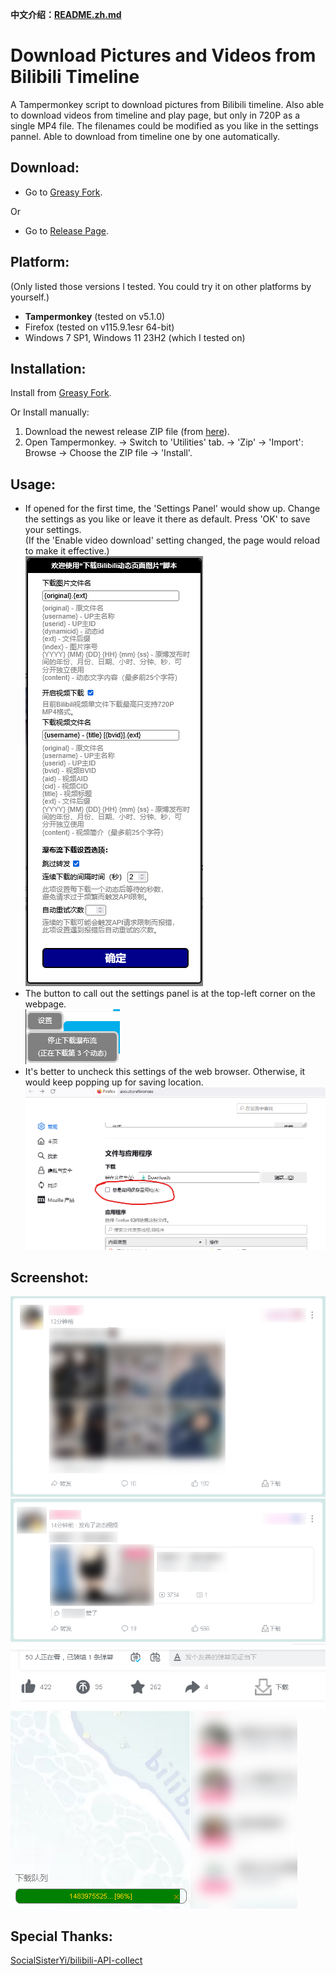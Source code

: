 **中文介绍：[README.zh.md](README.zh.md)**

# Download Pictures and Videos from Bilibili Timeline
A Tampermonkey script to download pictures from Bilibili timeline. Also able to download videos from timeline and play page, but only in 720P as a single MP4 file.
The filenames could be modified as you like in the settings pannel.
Able to download from timeline one by one automatically.

## Download:
- Go to [Greasy Fork](https://greasyfork.org/zh-CN/scripts/421885).

Or
- Go to [Release Page](https://github.com/owendswang/Download-Pictures-from-Bilibili-Timeline/releases).

## Platform:
(Only listed those versions I tested. You could try it on other platforms by yourself.)
- **Tampermonkey** (tested on v5.1.0)
- Firefox (tested on v115.9.1esr 64-bit)
- Windows 7 SP1, Windows 11 23H2 (which I tested on)

## Installation:
Install from [Greasy Fork](https://greasyfork.org/zh-CN/scripts/421885).

Or Install manually:
1. Download the newest release ZIP file (from [here](https://github.com/owendswang/Download-Pictures-from-Bilibili-Timeline/releases)).
2. Open Tampermonkey. -> Switch to 'Utilities' tab. -> 'Zip' -> 'Import': Browse -> Choose the ZIP file -> 'Install'.

## Usage:
- If opened for the first time, the 'Settings Panel' would show up. Change the settings as you like or leave it there as default. Press 'OK' to save your settings.  
  (If the 'Enable video download' setting changed, the page would reload to make it effective.)  
![Screenshot](res/1.PNG?raw=true)
- The button to call out the settings panel is at the top-left corner on the webpage.  
![Screenshot](res/2.PNG?raw=true)
- It's better to uncheck this settings of the web browser. Otherwise, it would keep popping up for saving location.  
![Screenshot](res/7.png?raw=true)

## Screenshot:
![Screenshot](res/4.png?raw=true)  
![Screenshot](res/3.png?raw=true)  
![Screenshot](res/5.PNG?raw=true)  
![Screenshot](res/6.png?raw=true)  

## Special Thanks:
[SocialSisterYi/bilibili-API-collect](https://github.com/SocialSisterYi/bilibili-API-collect)
